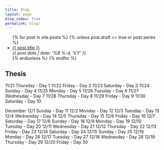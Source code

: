 ```yaml
---
title: Blog
layout: page
blog_index: true
permalink: blog/
---
```


<ul>
    {% for post in site.posts %}
    {% unless post.draft == true or post.series %}
    <li class="post-item">
        <a class="post-title" href="{{ post.url }}"><span>{{ post.title }}</span></a>
        <div class="post-date"><i>{{ post.date | date: '%B %-d, %Y' }}</i></div>
    </li>
    {% endunless %}
    {% endfor %}
</ul>

## Thesis

11/21 Thursday - Day 1
11/22 Friday - Day 2
11/23 Saturday - Day 3
11/24 Sunday - Day 4
11/25 Monday - Day 5
11/26 Tuesday - Day 6
11/27 Wednesday - Day 7
11/28 Thursday - Day 8
11/29 Friday - Day 9
11/30 Saturday - Day 10

December
12/1 Sunday - Day 11
12/2 Monday - Day 12
12/3 Tuesday - Day 13
12/4 Wednesday - Day 14
12/5 Thursday - Day 15
12/6 Friday - Day 16
12/7 Saturday - Day 17
12/8 Sunday - Day 18
12/9 Monday - Day 19
12/10 Tuesday - Day 20
12/11 Wednesday - Day 21
12/12 Thursday - Day 22
12/13 Friday - Day 23
12/14 Saturday - Day 24
12/15 Sunday - Day 25
12/16 Monday - Day 26
12/17 Tuesday - Day 27
12/18 Wednesday - Day 28
12/19 Thursday - Day 29
12/20 Friday - Day 30

<!-- <ul>
    {% assign posts_chrono = site.posts | where: "series","runtime-opt" | reverse %}
    {% for post in posts_chrono %}
    <li class="post-item">
        <a class="post-title" href="{{ post.url }}"><span>{{ post.title }}</span></a>
        <div class="post-date"><i>{{ post.date | date: '%B %-d, %Y' }}</i></div>
    </li>
    {% endfor %}
</ul>

## Compiling a Lisp, the series
{% include compiling_a_lisp.md %}

## Writing a Lisp, the series
{% include writing_a_lisp.md %} -->

